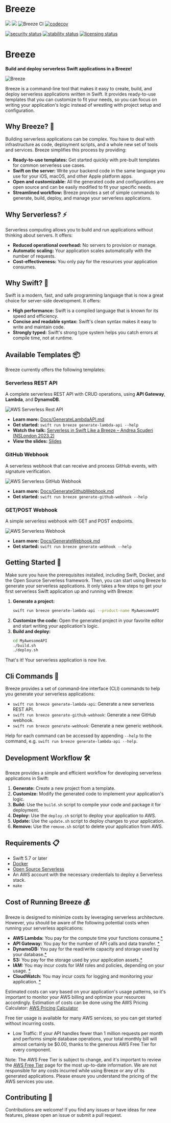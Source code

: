 # Breeze
[![](https://img.shields.io/endpoint?url=https%3A%2F%2Fswiftpackageindex.com%2Fapi%2Fpackages%2Fswift-serverless%2FBreeze%2Fbadge%3Ftype%3Dswift-versions)](https://swiftpackageindex.com/swift-serverless/Breeze) [![](https://img.shields.io/endpoint?url=https%3A%2F%2Fswiftpackageindex.com%2Fapi%2Fpackages%2Fswift-serverless%2FBreeze%2Fbadge%3Ftype%3Dplatforms)](https://swiftpackageindex.com/swift-serverless/Breeze) ![Breeze CI](https://github.com/swift-serverless/Breeze/actions/workflows/swift-test.yml/badge.svg) [![codecov](https://codecov.io/gh/swift-serverless/Breeze/branch/main/graph/badge.svg?token=PJR7YGBSQ0)](https://codecov.io/gh/swift-serverless/Breeze)

[![security status](https://www.meterian.io/badge/gh/swift-serverless/Breeze/security?branch=main)](https://www.meterian.io/report/gh/swift-serverless/Breeze)
[![stability status](https://www.meterian.io/badge/gh/swift-serverless/Breeze/stability?branch=main)](https://www.meterian.io/report/gh/swift-serverless/Breeze)
[![licensing status](https://www.meterian.io/badge/gh/swift-serverless/Breeze/licensing?branch=main)](https://www.meterian.io/report/gh/swift-serverless/Breeze)


# Breeze

**Build and deploy serverless Swift applications in a Breeze\!**

![Breeze](logo.png)

Breeze is a command-line tool that makes it easy to create, build, and deploy serverless applications written in Swift. It provides ready-to-use templates that you can customize to fit your needs, so you can focus on writing your application's logic instead of wrestling with project setup and configuration.

## Why Breeze? 🤔

Building serverless applications can be complex. You have to deal with infrastructure as code, deployment scripts, and a whole new set of tools and services. Breeze simplifies this process by providing:

  * **Ready-to-use templates:** Get started quickly with pre-built templates for common serverless use cases.
  * **Swift on the server:** Write your backend code in the same language you use for your iOS, macOS, and other Apple platform apps.
  * **Open and customizable:** All the generated code and configurations are open source and can be easily modified to fit your specific needs.
  * **Streamlined workflow:** Breeze provides a set of simple commands to generate, build, deploy, and manage your serverless applications.

## Why Serverless? ⚡️

Serverless computing allows you to build and run applications without thinking about servers. It offers:

  * **Reduced operational overhead:** No servers to provision or manage.
  * **Automatic scaling:** Your application scales automatically with the number of requests.
  * **Cost-effectiveness:** You only pay for the resources your application consumes.

## Why Swift? 🚀

Swift is a modern, fast, and safe programming language that is now a great choice for server-side development. It offers:

  * **High performance:** Swift is a compiled language that is known for its speed and efficiency.
  * **Concise and readable syntax:** Swift's clean syntax makes it easy to write and maintain code.
  * **Strongly typed:** Swift's strong type system helps you catch errors at compile time, not at runtime.

## Available Templates 📦

Breeze currently offers the following templates:

### Serverless REST API

A complete serverless REST API with CRUD operations, using **API Gateway**, **Lambda**, and **DynamoDB**.

![AWS Serverless Rest API](/images/AWS-Serverless-REST-API.svg)

  * **Learn more:** [Docs/GenerateLambdaAPI.md](https://www.google.com/search?q=Docs/GenerateLambdaAPI.md)
  * **Get started:** `swift run breeze generate-lambda-api --help`
  * **Watch the talk:** [Serverless in Swift Like a Breeze – Andrea Scuderi (NSLondon 2023.2)](http://www.youtube.com/watch?v=D4qSv_fhQIo)
  * **View the slides:** [Slides](https://www.slideshare.net/AndreaScuderi6/serverless-in-swift-like-a-breeze)

### GitHub Webhook

A serverless webhook that can receive and process GitHub events, with signature verification.

![AWS Serverless GitHub Webhook](/images/AWS-Serverless-Github-Webhook.svg)

  * **Learn more:** [Docs/GenerateGithubWebhook.md](https://www.google.com/search?q=Docs/GenerateGithubWebhook.md)
  * **Get started:** `swift run breeze generate-github-webhook --help`

### GET/POST Webhook

A simple serverless webhook with GET and POST endpoints.

![AWS Serverless Webhook](/images/AWS-Serverless-Webhook.svg)

  * **Learn more:** [Docs/GenerateWebhook.md](https://www.google.com/search?q=Docs/GenerateWebhook.md)
  * **Get started:** `swift run breeze generate-webhook --help`

## Getting Started 🏁

Make sure you have the prerequisites installed, including Swift, Docker, and the Open Source Serverless framework. 
Then, you can start using Breeze to generate your serverless applications.
It only takes a few steps to get your first serverless Swift application up and running with Breeze:

1.  **Generate a project:**
    ```bash
    swift run breeze generate-lambda-api --product-name MyAwesomeAPI
    ```
2.  **Customize the code:**
    Open the generated project in your favorite editor and start writing your application's logic.
3.  **Build and deploy:**
    ```bash
    cd MyAwesomeAPI
    ./build.sh
    ./deploy.sh
    ```

That's it\! Your serverless application is now live.

## Cli Commands 📜

Breeze provides a set of command-line interface (CLI) commands to help you generate your serverless applications:

- `swift run breeze generate-lambda-api`: Generate a new serverless REST API.
- `swift run breeze generate-github-webhook`: Generate a new GitHub webhook.
- `swift run breeze generate-webhook`: Generate a new generic webhook.

Help for each command can be accessed by appending `--help` to the command, e.g. `swift run breeze generate-lambda-api --help`.

## Development Workflow 🛠️

Breeze provides a simple and efficient workflow for developing serverless applications in Swift:

1.  **Generate:** Create a new project from a template.
2.  **Customize:** Modify the generated code to implement your application's logic.
3.  **Build:** Use the `build.sh` script to compile your code and package it for deployment.
4.  **Deploy:** Use the `deploy.sh` script to deploy your application to AWS.
5.  **Update:** Use the `update.sh` script to deploy changes to your application.
6.  **Remove:** Use the `remove.sh` script to delete your application from AWS.

## Requirements 📋

  * Swift 5.7 or later
  * [Docker](https://docs.docker.com/install/)
  * [Open Source Serverless](https://github.com/oss-serverless/serverless)
  * An AWS account with the necessary credentials to deploy a Serverless stack.
  * `make`

## Cost of Running Breeze 💰

Breeze is designed to minimize costs by leveraging serverless architecture. However, you should be aware of the following potential costs when running your serverless applications:
  * **AWS Lambda:** You pay for the compute time your functions consume.[*](https://aws.amazon.com/lambda/pricing/)
  * **API Gateway:** You pay for the number of API calls and data transfer. [*](https://aws.amazon.com/api-gateway/pricing/)
  * **DynamoDB:** You pay for the read/write capacity and storage used by your database.[*](https://aws.amazon.com/dynamodb/pricing/)
  * **S3:** You pay for the storage used by your application assets.[*](https://aws.amazon.com/s3/pricing/)
  * **IAM:** You may incur costs for IAM roles and policies, depending on your usage. [*](https://aws.amazon.com/iam/pricing/)
  * **CloudWatch:** You may incur costs for logging and monitoring your application. [*](https://aws.amazon.com/cloudwatch/pricing/)

Estimated costs can vary based on your application's usage patterns, so it's important to monitor your AWS billing and optimize your resources accordingly. Estimation of costs can be done using the AWS Pricing Calculator: [AWS Pricing Calculator](https://calculator.aws/#/)

Free tier usage is available for many AWS services, so you can get started without incurring costs.

- Low Traffic: If your API handles fewer than 1 million requests per month and performs simple database operations, your total monthly bill will almost certainly be $0.00, thanks to the generous AWS Free Tier for every component.

Note: The AWS Free Tier is subject to change, and it's important to review the [AWS Free Tier](https://aws.amazon.com/free/) page for the most up-to-date information. We are not responsible for any costs incurred while using Breeze or any of its generated applications. Please ensure you understand the pricing of the AWS services you use.

## Contributing 🤝

Contributions are welcome! If you find any issues or have ideas for new features, please open an issue or submit a pull request.